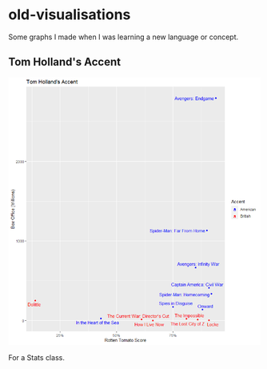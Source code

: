 # old-visualisations
Some graphs I made when I was learning a new language or concept.

## Tom Holland's Accent

![Graph](Holland/holland_plot.png)

For a Stats class. 
